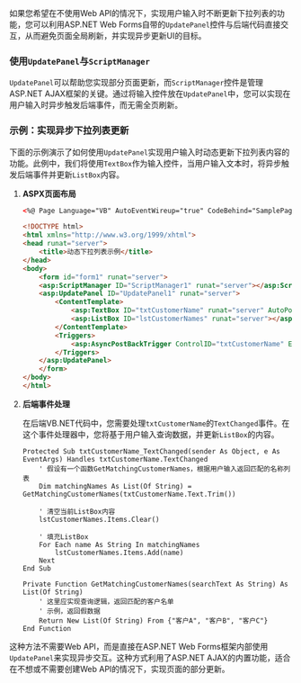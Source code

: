 如果您希望在不使用Web API的情况下，实现用户输入时不断更新下拉列表的功能，您可以利用ASP.NET Web Forms自带的`UpdatePanel`控件与后端代码直接交互，从而避免页面全局刷新，并实现异步更新UI的目标。

### 使用`UpdatePanel`与`ScriptManager`

`UpdatePanel`可以帮助您实现部分页面更新，而`ScriptManager`控件是管理ASP.NET AJAX框架的关键。通过将输入控件放在`UpdatePanel`中，您可以实现在用户输入时异步触发后端事件，而无需全页刷新。

### 示例：实现异步下拉列表更新

下面的示例演示了如何使用`UpdatePanel`实现用户输入时动态更新下拉列表内容的功能。此例中，我们将使用`TextBox`作为输入控件，当用户输入文本时，将异步触发后端事件并更新`ListBox`内容。

1. **ASPX页面布局**

    ```aspx
    <%@ Page Language="VB" AutoEventWireup="true" CodeBehind="SamplePage.aspx.vb" Inherits="YourNamespace.SamplePage" %>

    <!DOCTYPE html>
    <html xmlns="http://www.w3.org/1999/xhtml">
    <head runat="server">
        <title>动态下拉列表示例</title>
    </head>
    <body>
        <form id="form1" runat="server">
        <asp:ScriptManager ID="ScriptManager1" runat="server"></asp:ScriptManager>
        <asp:UpdatePanel ID="UpdatePanel1" runat="server">
            <ContentTemplate>
                <asp:TextBox ID="txtCustomerName" runat="server" AutoPostBack="True" OnTextChanged="txtCustomerName_TextChanged"></asp:TextBox>
                <asp:ListBox ID="lstCustomerNames" runat="server"></asp:ListBox>
            </ContentTemplate>
            <Triggers>
                <asp:AsyncPostBackTrigger ControlID="txtCustomerName" EventName="TextChanged" />
            </Triggers>
        </asp:UpdatePanel>
        </form>
    </body>
    </html>
    ```

2. **后端事件处理**

    在后端VB.NET代码中，您需要处理`txtCustomerName`的`TextChanged`事件。在这个事件处理器中，您将基于用户输入查询数据，并更新`ListBox`的内容。

    ```vb.net
    Protected Sub txtCustomerName_TextChanged(sender As Object, e As EventArgs) Handles txtCustomerName.TextChanged
        ' 假设有一个函数GetMatchingCustomerNames，根据用户输入返回匹配的名称列表
        Dim matchingNames As List(Of String) = GetMatchingCustomerNames(txtCustomerName.Text.Trim())

        ' 清空当前ListBox内容
        lstCustomerNames.Items.Clear()

        ' 填充ListBox
        For Each name As String In matchingNames
            lstCustomerNames.Items.Add(name)
        Next
    End Sub

    Private Function GetMatchingCustomerNames(searchText As String) As List(Of String)
        ' 这里应实现查询逻辑，返回匹配的客户名单
        ' 示例，返回假数据
        Return New List(Of String) From {"客户A", "客户B", "客户C"}
    End Function
    ```

这种方法不需要Web API，而是直接在ASP.NET Web Forms框架内部使用`UpdatePanel`来实现异步交互。这种方式利用了ASP.NET AJAX的内置功能，适合在不想或不需要创建Web API的情况下，实现页面的部分更新。